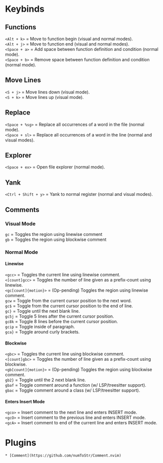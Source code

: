# Keybinds
## Functions
`<Alt + k>` = Move to function begin (visual and normal modes).\
`<Alt + j>` = Move to function end (visual and normal modes).\
`<Space + a>` = Add space between function definition and condition (normal mode).\
`<Space + b>` = Remove space between function definition and condition (normal mode).

## Move Lines
`<S + j>` = Move lines down (visual mode).\
`<S + k>` = Move lines up (visual mode).

## Replace
`<Space + %sg>` = Replace all occurrences of a word in the file (normal mode).\
`<Space + sl>` = Replace all occurrences of a word in the line (normal and visual modes).

## Explorer
`<Space + ex>` = Open file explorer (normal mode).

## Yank
`<Ctrl + Shift + y>` = Yank to normal register (normal and visual modes).

## Comments
### Visual Mode
`gc` = Toggles the region using linewise comment\
`gb` = Toggles the region using blockwise comment

### Normal Mode
#### Linewise
`<gcc>` = Toggles the current line using linewise comment.\
`<[count]gcc>` = Toggles the number of line given as a prefix-count using linewise.\
`<gc[count]{motion}>` = (Op-pending) Toggles the region using linewise comment.\
`gcw` = Toggle from the current cursor position to the next word.\
`gc$` = Toggle from the current cursor position to the end of line.\
`gc}` = Toggle until the next blank line.\
`gc5j` = Toggle 5 lines after the current cursor position.\
`gc8k` = Toggle 8 lines before the current cursor position.\
`gcip` = Toggle inside of paragraph.\
`gca}` = Toggle around curly brackets.

#### Blockwise
`<gbc>` = Toggles the current line using blockwise comment.\
`<[count]gbc>` = Toggles the number of line given as a prefix-count using blockwise.\
`<gb[count]{motion}>` = (Op-pending) Toggles the region using blockwise comment.\
`gb2}` = Toggle until the 2 next blank line.\
`gbaf` = Toggle comment around a function (w/ LSP/treesitter support).\
`gbac` = Toggle comment around a class (w/ LSP/treesitter support).

#### Enters Insert Mode
`<gco>` = Insert comment to the next line and enters INSERT mode.\
`<gcO>` = Insert comment to the previous line and enters INSERT mode.\
`<gcA>` = Insert comment to end of the current line and enters INSERT mode.

# Plugins
    * [Comment](https://github.com/numToStr/Comment.nvim)

